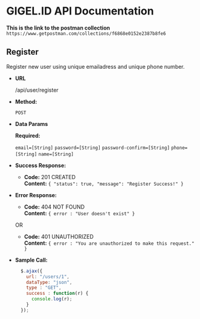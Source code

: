 # GIGEL.ID API Documentation

**This is the link to the postman collection**
`https://www.getpostman.com/collections/f6868e0152e2387b8fe6`


**Register**
----
  Register new user using unique emailadress and unique phone number.

* **URL**

  /api/user/register

* **Method:**

  `POST`
  
*  **Data Params**

   **Required:**
 
   `email=[String]`
   `password=[String]`
   `password-confirm=[String]`
   `phone=[String]`
   `name=[String]`

* **Success Response:**

  * **Code:** 201 CREATED <br />
    **Content:** `{ "status": true, "message": "Register Success!" }`
 
* **Error Response:**

  * **Code:** 404 NOT FOUND <br />
    **Content:** `{ error : "User doesn't exist" }`

  OR

  * **Code:** 401 UNAUTHORIZED <br />
    **Content:** `{ error : "You are unauthorized to make this request." }`

* **Sample Call:**

  ```javascript
    $.ajax({
      url: "/users/1",
      dataType: "json",
      type : "GET",
      success : function(r) {
        console.log(r);
      }
    });
  ```
